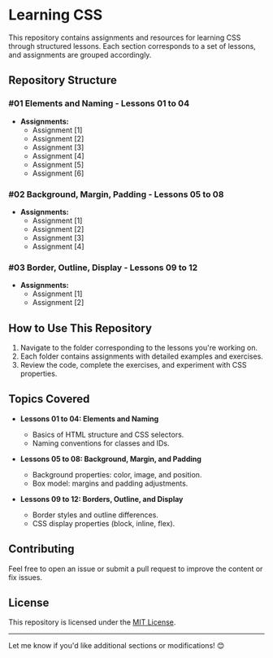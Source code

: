 # Learning CSS

This repository contains assignments and resources for learning CSS through structured lessons. Each section corresponds to a set of lessons, and assignments are grouped accordingly.

## Repository Structure

### **#01 Elements and Naming - Lessons 01 to 04**
- **Assignments:**
  - Assignment [1]
  - Assignment [2]
  - Assignment [3]
  - Assignment [4]
  - Assignment [5]
  - Assignment [6]

### **#02 Background, Margin, Padding - Lessons 05 to 08**
- **Assignments:**
  - Assignment [1]
  - Assignment [2]
  - Assignment [3]
  - Assignment [4]

### **#03 Border, Outline, Display - Lessons 09 to 12**
- **Assignments:**
  - Assignment [1]
  - Assignment [2]

## How to Use This Repository

1. Navigate to the folder corresponding to the lessons you're working on.
2. Each folder contains assignments with detailed examples and exercises.
3. Review the code, complete the exercises, and experiment with CSS properties.

## Topics Covered

- **Lessons 01 to 04: Elements and Naming**
  - Basics of HTML structure and CSS selectors.
  - Naming conventions for classes and IDs.

- **Lessons 05 to 08: Background, Margin, and Padding**
  - Background properties: color, image, and position.
  - Box model: margins and padding adjustments.

- **Lessons 09 to 12: Borders, Outline, and Display**
  - Border styles and outline differences.
  - CSS display properties (block, inline, flex).

## Contributing

Feel free to open an issue or submit a pull request to improve the content or fix issues.

## License

This repository is licensed under the [MIT License](LICENSE).

---

Let me know if you'd like additional sections or modifications! 😊
